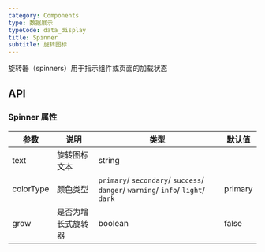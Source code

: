 ```yaml
---
category: Components
type: 数据展示
typeCode: data_display
title: Spinner
subtitle: 旋转图标
---
```


旋转器（spinners）用于指示组件或页面的加载状态

## API

### Spinner 属性

| 参数        | 说明       | 类型                                                                                | 默认值        |
|-----------|----------|-----------------------------------------------------------------------------------|------------|
| text      | 旋转图标文本   | string                                                                            |        |
| colorType | 颜色类型     | `primary`/ `secondary`/ `success`/ `danger`/ `warning`/ `info`/ `light`/ `dark`   | primary    |
| grow      | 是否为增长式旋转器  | boolean                                                | false      |
